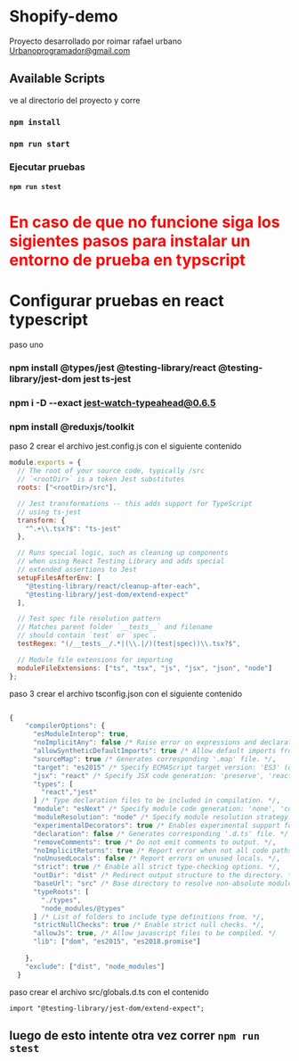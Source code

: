 # Shopify-demo

Proyecto desarrollado por roimar rafael urbano Urbanoprogramador@gmail.com

## Available Scripts

ve al directorio del proyecto y corre

### `npm install `

### `npm run start`



### Ejecutar pruebas 

#### `npm run stest `


<h1 style="color:red">En caso de que no funcione siga los sigientes pasos para instalar un entorno de prueba en typscript</h1>


# Configurar pruebas en react typescript

paso uno


### npm install @types/jest @testing-library/react @testing-library/jest-dom jest ts-jest

### npm i -D --exact jest-watch-typeahead@0.6.5

### npm install @reduxjs/toolkit

paso 2 crear el archivo jest.config.js con el siguiente contenido

``` JavaScript
module.exports = {
  // The root of your source code, typically /src
  // `<rootDir>` is a token Jest substitutes
  roots: ["<rootDir>/src"],

  // Jest transformations -- this adds support for TypeScript
  // using ts-jest
  transform: {
    "^.+\\.tsx?$": "ts-jest"
  },

  // Runs special logic, such as cleaning up components
  // when using React Testing Library and adds special
  // extended assertions to Jest
  setupFilesAfterEnv: [
    "@testing-library/react/cleanup-after-each",
    "@testing-library/jest-dom/extend-expect"
  ],

  // Test spec file resolution pattern
  // Matches parent folder `__tests__` and filename
  // should contain `test` or `spec`.
  testRegex: "(/__tests__/.*|(\\.|/)(test|spec))\\.tsx?$",

  // Module file extensions for importing
  moduleFileExtensions: ["ts", "tsx", "js", "jsx", "json", "node"]
};
```

paso 3 crear el archivo tsconfig.json con el siguiente contenido


```JavaScript

{
    "compilerOptions": {
      "esModuleInterop": true,
      "noImplicitAny": false /* Raise error on expressions and declarations with an implied 'any' type. */,
      "allowSyntheticDefaultImports": true /* Allow default imports from modules with no default export. This does not affect code emit, just typechecking. */,
      "sourceMap": true /* Generates corresponding '.map' file. */,
      "target": "es2015" /* Specify ECMAScript target version: 'ES3' (default), 'ES5', 'ES2015', 'ES2016', 'ES2017', 'ES2018', 'ES2019' or 'ESNEXT'. */,
      "jsx": "react" /* Specify JSX code generation: 'preserve', 'react-native', or 'react'. */,
      "types": [
        "react","jest"
      ] /* Type declaration files to be included in compilation. */,
      "module": "esNext" /* Specify module code generation: 'none', 'commonjs', 'amd', 'system', 'umd', 'es2015', or 'ESNext'. */,
      "moduleResolution": "node" /* Specify module resolution strategy: 'node' (Node.js) or 'classic' (TypeScript pre-1.6). */,
      "experimentalDecorators": true /* Enables experimental support for ES7 decorators. */,
      "declaration": false /* Generates corresponding '.d.ts' file. */,
      "removeComments": true /* Do not emit comments to output. */,
      "noImplicitReturns": true /* Report error when not all code paths in function return a value. */,
      "noUnusedLocals": false /* Report errors on unused locals. */,
      "strict": true /* Enable all strict type-checking options. */,
      "outDir": "dist" /* Redirect output structure to the directory. */,
      "baseUrl": "src" /* Base directory to resolve non-absolute module names. */,
      "typeRoots": [
        "./types",
        "node_modules/@types"
      ] /* List of folders to include type definitions from. */,
      "strictNullChecks": true /* Enable strict null checks. */,
      "allowJs": true, /* Allow javascript files to be compiled. */
      "lib": ["dom", "es2015", "es2018.promise"]
      
    },
    "exclude": ["dist", "node_modules"]
  }
  ```

  paso crear el archivo  src/globals.d.ts con el contenido 

  ```Ts
  import "@testing-library/jest-dom/extend-expect";

  ```

## luego de esto intente otra vez correr `npm run stest `
